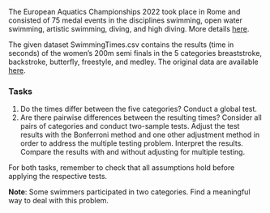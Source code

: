 The European Aquatics Championships 2022 took place in Rome and consisted of 75 medal events in the disciplines swimming, open water swimming, artistic swimming, diving, and high diving. More details [here](https://www.roma2022.eu/en/).

The given dataset SwimmingTimes.csv contains the results (time in seconds) of the women’s 200m semi finals in the 5 categories breaststroke, backstroke, butterfly, freestyle, and medley. The original data are available [here](https://roma2022.microplustimingservices.com/indexRoma2022_web.php).

### Tasks

1. Do the times differ between the five categories? Conduct a global test.
2. Are there pairwise differences between the resulting times? Consider all pairs of categories and conduct two-sample tests. Adjust the test results with the Bonferroni method and one other adjustment method in order to address the multiple testing problem. Interpret the results. Compare the results with and without adjusting for multiple testing.

For both tasks, remember to check that all assumptions hold before applying the respective tests.

**Note**: Some swimmers participated in two categories. Find a meaningful way to deal
with this problem.
